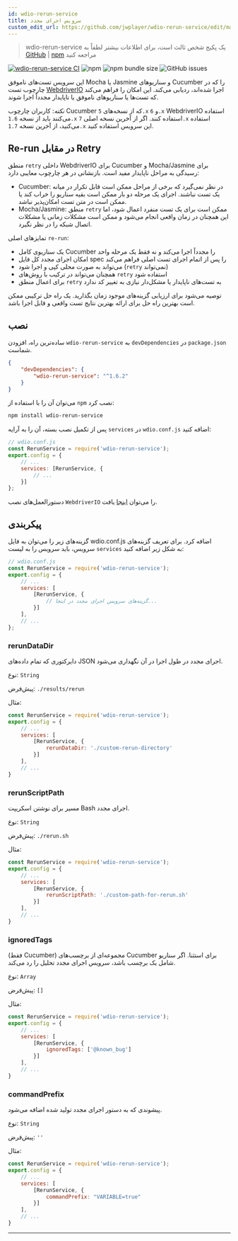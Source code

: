 ```yaml
---
id: wdio-rerun-service
title: سرویس اجرای مجدد
custom_edit_url: https://github.com/jwplayer/wdio-rerun-service/edit/master/README.md
---
```



> wdio-rerun-service یک پکیج شخص ثالث است، برای اطلاعات بیشتر لطفاً به [GitHub](https://github.com/jwplayer/wdio-rerun-service) | [npm](https://www.npmjs.com/package/wdio-rerun-service) مراجعه کنید

[![wdio-rerun-service CI](https://github.com/webdriverio-community/wdio-rerun-service/actions/workflows/node.js.yml/badge.svg)](https://github.com/webdriverio-community/wdio-rerun-service/actions/workflows/node.js.yml)
![npm](https://img.shields.io/npm/dm/wdio-rerun-service)
![npm bundle size](https://img.shields.io/bundlephobia/min/wdio-rerun-service)
![GitHub issues](https://img.shields.io/github/issues/webdriverio-community/wdio-rerun-service)

این سرویس تست‌های ناموفق Mocha یا Jasmine و سناریوهای Cucumber را که در چارچوب تست [WebdriverIO](https://webdriver.io) اجرا شده‌اند، ردیابی می‌کند. این امکان را فراهم می‌کند که تست‌ها یا سناریوهای ناموفق یا ناپایدار مجدداً اجرا شوند.

_نکته_: کاربران چارچوب Cucumber که از نسخه‌های `5.x` و `6.x` WebdriverIO استفاده می‌کنند باید از نسخه `1.6.x` استفاده کنند. اگر از آخرین نسخه اصلی `7.x` استفاده می‌کنید، از آخرین نسخه `1.7.x` این سرویس استفاده کنید.

## Re-run در مقابل Retry

منطق `retry` داخلی WebdriverIO برای Cucumber و Mocha/Jasmine برای رسیدگی به مراحل ناپایدار مفید است. بازنشانی در هر چارچوب معایبی دارد:
* Cucumber: در نظر نمی‌گیرد که برخی از مراحل ممکن است قابل تکرار در میانه یک تست نباشند. اجرای یک مرحله دو بار ممکن است بقیه سناریو را خراب کند یا ممکن است در متن تست امکان‌پذیر نباشد.
* Mocha/Jasmine: منطق `retry` ممکن است برای یک تست منفرد اعمال شود، اما این همچنان در زمان واقعی انجام می‌شود و ممکن است مشکلات زمانی یا مشکلات اتصال شبکه را در نظر نگیرد.

تمایزهای اصلی `re-run`:
* یک سناریوی کامل Cucumber را مجدداً اجرا می‌کند و نه فقط یک مرحله واحد
* امکان اجرای مجدد کل فایل spec را پس از اتمام اجرای تست اصلی فراهم می‌کند
* می‌تواند به صورت محلی کپی و اجرا شود (`retry` نمی‌تواند)
* همچنان می‌تواند در ترکیب با روش‌های `retry` استفاده شود
* برای اعمال منطق `retry` به تست‌های ناپایدار یا مشکل‌دار نیازی به تغییر کد ندارد

توصیه می‌شود برای ارزیابی گزینه‌های موجود زمان بگذارید. یک راه حل ترکیبی ممکن است بهترین راه حل برای ارائه بهترین نتایج تست واقعی و قابل اجرا باشد.

## نصب

ساده‌ترین راه، افزودن `wdio-rerun-service` به `devDependencies` در `package.json` شماست.

```json
{
    "devDependencies": {
        "wdio-rerun-service": "^1.6.2"
    }
}
```

می‌توان آن را با استفاده از `npm` نصب کرد:

```bash
npm install wdio-rerun-service
```

پس از تکمیل نصب بسته، آن را به آرایه `services` در `wdio.conf.js` اضافه کنید:

```js
// wdio.conf.js
const RerunService = require('wdio-rerun-service');
export.config = {
    // ...
    services: [RerunService, {
        // ...
    }]
};
```

دستورالعمل‌های نصب `WebdriverIO` را می‌توان [اینجا](https://webdriver.io/docs/gettingstarted.html) یافت.

## پیکربندی

گزینه‌های زیر را می‌توان به فایل wdio.conf.js اضافه کرد. برای تعریف گزینه‌های سرویس، باید سرویس را به لیست `services` به شکل زیر اضافه کنید:

```js
// wdio.conf.js
const RerunService = require('wdio-rerun-service');
export.config = {
    // ...
    services: [
        [RerunService, {
            // گزینه‌های سرویس اجرای مجدد در اینجا...
        }]
    ],
    // ...
};
```

### rerunDataDir
دایرکتوری که تمام داده‌های JSON اجرای مجدد در طول اجرا در آن نگهداری می‌شود.

نوع: `String`

پیش‌فرض: `./results/rerun`

مثال:
```js
const RerunService = require('wdio-rerun-service');
export.config = {
    // ...
    services: [
        [RerunService, {
            rerunDataDir: './custom-rerun-directory'
        }]
    ],
    // ...
}
```

### rerunScriptPath
مسیر برای نوشتن اسکریپت Bash اجرای مجدد.

نوع: `String`

پیش‌فرض: `./rerun.sh`

مثال:
```js
const RerunService = require('wdio-rerun-service');
export.config = {
    // ...
    services: [
        [RerunService, {
            rerunScriptPath: './custom-path-for-rerun.sh'
        }]
    ],
    // ...
}
```

### ignoredTags
(فقط Cucumber) مجموعه‌ای از برچسب‌های Cucumber برای استثنا. اگر سناریو شامل یک برچسب باشد، سرویس اجرای مجدد تحلیل را رد می‌کند.

نوع: `Array`

پیش‌فرض: `[]`

مثال:
```js
const RerunService = require('wdio-rerun-service');
export.config = {
    // ...
    services: [
        [RerunService, {
            ignoredTags: ['@known_bug']
        }]
    ],
    // ...
}
```

### commandPrefix
پیشوندی که به دستور اجرای مجدد تولید شده اضافه می‌شود.

نوع: `String`

پیش‌فرض: `''`

مثال:
```js
const RerunService = require('wdio-rerun-service');
export.config = {
    // ...
    services: [
        [RerunService, {
            commandPrefix: "VARIABLE=true"
        }]
    ],
    // ...
}
```
----